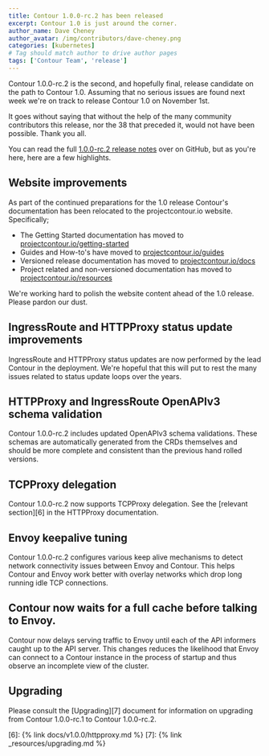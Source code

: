 ```yaml
---
title: Contour 1.0.0-rc.2 has been released
excerpt: Contour 1.0 is just around the corner.
author_name: Dave Cheney
author_avatar: /img/contributors/dave-cheney.png
categories: [kubernetes]
# Tag should match author to drive author pages
tags: ['Contour Team', 'release']
---
```


Contour 1.0.0-rc.2 is the second, and hopefully final, release candidate on the path to Contour 1.0.
Assuming that no serious issues are found next week we're on track to release Contour 1.0 on November 1st.

It goes without saying that without the help of the many community contributors this release, nor the 38 that preceded it, would not have been possible.
Thank you all.

You can read the full [1.0.0-rc.2 release notes][1] over on GitHub, but as you're here, here are a few highlights.

## Website improvements

As part of the continued preparations for the 1.0 release Contour's documentation has been relocated to the projectcontour.io website. Specifically;

* The Getting Started documentation has moved to [projectcontour.io/getting-started][2]
* Guides and How-to's have moved to [projectcontour.io/guides][3]
* Versioned release documentation has moved to [projectcontour.io/docs][4]
* Project related and non-versioned documentation has moved to [projectcontour.io/resources][5]

We're working hard to polish the website content ahead of the 1.0 release. Please pardon our dust.

## IngressRoute and HTTPProxy status update improvements

IngressRoute and HTTPProxy status updates are now performed by the lead Contour in the deployment.
We're hopeful that this will put to rest the many issues related to status update loops over the years.

## HTTPProxy and IngressRoute OpenAPIv3 schema validation

Contour 1.0.0-rc.2 includes updated OpenAPIv3 schema validations.
These schemas are automatically generated from the CRDs themselves and should be more complete and consistent than the previous hand rolled versions.

## TCPProxy delegation

Contour 1.0.0-rc.2 now supports TCPProxy delegation. See the [relevant section][6] in the HTTPProxy documentation.

## Envoy keepalive tuning

Contour 1.0.0-rc.2 configures various keep alive mechanisms to detect network connectivity issues between Envoy and Contour. 
This helps Contour and Envoy work better with overlay networks which drop long running idle TCP connections. 

## Contour now waits for a full cache before talking to Envoy.

Contour now delays serving traffic to Envoy until each of the API informers caught up to the API server.
This changes reduces the likelihood that Envoy can connect to a Contour instance in the process of startup and thus observe an incomplete view of the cluster.

## Upgrading

Please consult the [Upgrading][7] document for information on upgrading from Contour 1.0.0-rc.1 to Contour 1.0.0-rc.2.

[1]: {{site.github.repository_url}}/releases/tag/v1.0.0-rc.2
[2]: /getting-started
[3]: /guides
[4]: /docs
[5]: /resources
[6]: {% link docs/v1.0.0/httpproxy.md %}
[7]: {% link _resources/upgrading.md %}